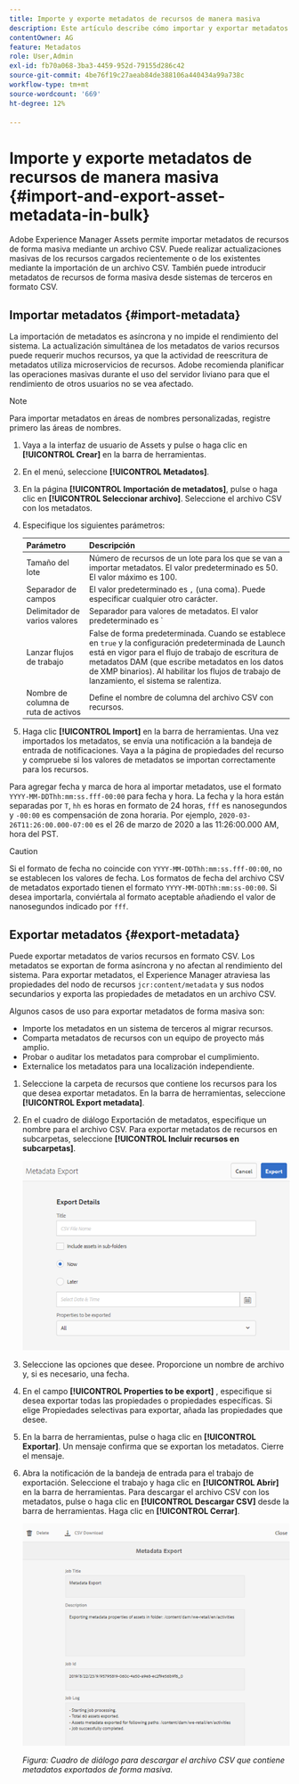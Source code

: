 ```yaml
---
title: Importe y exporte metadatos de recursos de manera masiva
description: Este artículo describe cómo importar y exportar metadatos de forma masiva.
contentOwner: AG
feature: Metadatos
role: User,Admin
exl-id: fb70a068-3ba3-4459-952d-79155d286c42
source-git-commit: 4be76f19c27aeab84de388106a440434a99a738c
workflow-type: tm+mt
source-wordcount: '669'
ht-degree: 12%

---
```


# Importe y exporte metadatos de recursos de manera masiva {#import-and-export-asset-metadata-in-bulk}

Adobe Experience Manager Assets permite importar metadatos de recursos de forma masiva mediante un archivo CSV. Puede realizar actualizaciones masivas de los recursos cargados recientemente o de los existentes mediante la importación de un archivo CSV. También puede introducir metadatos de recursos de forma masiva desde sistemas de terceros en formato CSV.

## Importar metadatos {#import-metadata}

La importación de metadatos es asíncrona y no impide el rendimiento del sistema. La actualización simultánea de los metadatos de varios recursos puede requerir muchos recursos, ya que la actividad de reescritura de metadatos utiliza microservicios de recursos. Adobe recomienda planificar las operaciones masivas durante el uso del servidor liviano para que el rendimiento de otros usuarios no se vea afectado.

>[!NOTE]
>
>Para importar metadatos en áreas de nombres personalizadas, registre primero las áreas de nombres.

1. Vaya a la interfaz de usuario de Assets y pulse o haga clic en **[!UICONTROL Crear]** en la barra de herramientas.
1. En el menú, seleccione **[!UICONTROL Metadatos]**.
1. En la página **[!UICONTROL Importación de metadatos]**, pulse o haga clic en **[!UICONTROL Seleccionar archivo]**. Seleccione el archivo CSV con los metadatos.
1. Especifique los siguientes parámetros:

   | Parámetro | Descripción |
   | ---------------------- | ------- |
   | Tamaño del lote | Número de recursos de un lote para los que se van a importar metadatos. El valor predeterminado es 50. El valor máximo es 100. |
   | Separador de campos | El valor predeterminado es `,` (una coma). Puede especificar cualquier otro carácter. |
   | Delimitador de varios valores | Separador para valores de metadatos. El valor predeterminado es `|`. |
   | Lanzar flujos de trabajo | False de forma predeterminada. Cuando se establece en `true` y la configuración predeterminada de Launch está en vigor para el flujo de trabajo de escritura de metadatos DAM (que escribe metadatos en los datos de XMP binarios). Al habilitar los flujos de trabajo de lanzamiento, el sistema se ralentiza. |
   | Nombre de columna de ruta de activos | Define el nombre de columna del archivo CSV con recursos. |

1. Haga clic **[!UICONTROL Import]** en la barra de herramientas. Una vez importados los metadatos, se envía una notificación a la bandeja de entrada de notificaciones. Vaya a la página de propiedades del recurso y compruebe si los valores de metadatos se importan correctamente para los recursos.

Para agregar fecha y marca de hora al importar metadatos, use el formato `YYYY-MM-DDThh:mm:ss.fff-00:00` para fecha y hora. La fecha y la hora están separadas por `T`, `hh` es horas en formato de 24 horas, `fff` es nanosegundos y `-00:00` es compensación de zona horaria. Por ejemplo, `2020-03-26T11:26:00.000-07:00` es el 26 de marzo de 2020 a las 11:26:00.000 AM, hora del PST.

>[!CAUTION]
>
>Si el formato de fecha no coincide con `YYYY-MM-DDThh:mm:ss.fff-00:00`, no se establecen los valores de fecha. Los formatos de fecha del archivo CSV de metadatos exportado tienen el formato `YYYY-MM-DDThh:mm:ss-00:00`. Si desea importarla, conviértala al formato aceptable añadiendo el valor de nanosegundos indicado por `fff`.

## Exportar metadatos {#export-metadata}

Puede exportar metadatos de varios recursos en formato CSV. Los metadatos se exportan de forma asíncrona y no afectan al rendimiento del sistema. Para exportar metadatos, el Experience Manager atraviesa las propiedades del nodo de recursos `jcr:content/metadata` y sus nodos secundarios y exporta las propiedades de metadatos en un archivo CSV.

Algunos casos de uso para exportar metadatos de forma masiva son:

* Importe los metadatos en un sistema de terceros al migrar recursos.
* Comparta metadatos de recursos con un equipo de proyecto más amplio.
* Probar o auditar los metadatos para comprobar el cumplimiento.
* Externalice los metadatos para una localización independiente.

1. Seleccione la carpeta de recursos que contiene los recursos para los que desea exportar metadatos. En la barra de herramientas, seleccione **[!UICONTROL Export metadata]**.
1. En el cuadro de diálogo Exportación de metadatos, especifique un nombre para el archivo CSV. Para exportar metadatos de recursos en subcarpetas, seleccione **[!UICONTROL Incluir recursos en subcarpetas]**.

   ![Interfaz y opciones para exportar metadatos de todos los recursos en una ](assets/export_metadata_page.png "carpetaInterfaz y opciones para exportar metadatos de todos los recursos de una carpeta")

1. Seleccione las opciones que desee. Proporcione un nombre de archivo y, si es necesario, una fecha.

1. En el campo **[!UICONTROL Properties to be export]** , especifique si desea exportar todas las propiedades o propiedades específicas. Si elige Propiedades selectivas para exportar, añada las propiedades que desee.

1. En la barra de herramientas, pulse o haga clic en **[!UICONTROL Exportar]**. Un mensaje confirma que se exportan los metadatos. Cierre el mensaje.
1. Abra la notificación de la bandeja de entrada para el trabajo de exportación. Seleccione el trabajo y haga clic en **[!UICONTROL Abrir]** en la barra de herramientas. Para descargar el archivo CSV con los metadatos, pulse o haga clic en **[!UICONTROL Descargar CSV]** desde la barra de herramientas. Haga clic en **[!UICONTROL Cerrar]**.

   ![Cuadro de diálogo para descargar el archivo CSV que contiene metadatos exportados de forma masiva](assets/csv_download.png)

   *Figura: Cuadro de diálogo para descargar el archivo CSV que contiene metadatos exportados de forma masiva.*
